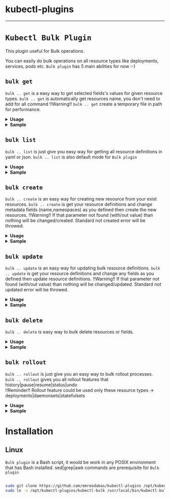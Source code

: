 
# kubectl-plugins
---
# `Kubectl Bulk Plugin`

This plugin useful for Bulk operations.

You can easily do bulk operations on all resource types like deployments, services, pods etc.
`Bulk plugin` has 5 main abilities for now :-)
 
  ##   **`bulk get`**  
 `bulk .. get` is a easy way to get selected fields's values for given resource types. 
 `bulk .. get` is automatically get resources name, you don't need to add for all command 
 !!Warning!! `bulk .. get` create a temporary file in path for performance.  
 
  <details>
  <summary><b>Usage</b></summary>
 <p>
  
  ``` 
   # get fields' values for given resource type
   kubectl bulk <resourceType> [<parameters>] get [<fields>]
  ``` 
   </p>
 </details> 
 <details>
   <summary><b>Sample</b></summary>
 <p>
  
   ``` 
 $ kubectl bulk hpa get minReplicas maxReplicas  
  minReplicas maxReplicas fields are getting
    name: podinfo
    maxReplicas: 10
    minReplicas: 2
    name: sample-metrics-app-hpa
    maxReplicas: 10
    minReplicas: 2
    
 $ kubectl bulk service get file json
 All definitions will be written in file.json
 
  ```
  </p>
 </details> 
 
 ##   **`bulk list`**  
`bulk .. list` is just give you easy way for getting all resource definitions in yaml or json.
`bulk .. list` is also default mode for `Bulk plugin`

 <details>
 <summary><b>Usage</b></summary>
<p>
 
 ``` 
  # list all resource definitions in yaml (default format) format 
  kubectl bulk <resourceType> [<parameters>]
  # list all resource definitions in json format  
  kubectl bulk <resourceType> [<parameters>] list json
  # list all resource definitions in to a file with json format  
  kubectl bulk <resourceType> [<parameters>] list filename json  
 ``` 
  </p>
</details> 
<details>
  <summary><b>Sample</b></summary>
<p>
 
  ``` 
$ kubectl bulk deploy -n test 
apiVersion: v1
items:
- apiVersion: extensions/v1beta1
  kind: Deployment
  name: sample-app
  ...
apiVersion: v1
items:
- apiVersion: extensions/v1beta1
  kind: Deployment
  name: another-sample-app
...
 
$ kubectl bulk service list file json
All definitions will be written in file.json

 ```
 </p>
</details> 

 ##   **`bulk create`**  
`bulk .. create` is an easy way for creating new resource from your exist resources.
`bulk .. create` is get your resource definitions and change metadata fields (name,namespaces) as you defined then create the new resources.
 !!Warning!! If that parameter not found (with/out value) than nothing will be changed/created. Standard not created error will be throwed.
  
 <details>
 <summary><b>Usage</b></summary>
<p>
 
 ``` 
# get all definitions and create resources with definitions that parameterName fields changed has oldValue with newValue
  kubectl bulk <resourceType>[<parameters>] create parameterName oldValue newValue
# get all definitions and create resources with definitions that parameterName fields removed and added with newValue
  kubectl bulk <resourceType>[<parameters>] create parameterName newValue  
 ``` 
  </p>
</details> 
<details>
  <summary><b>Sample</b></summary>
<p>
 
  ``` 
$ kubectl bulk deploy -n test create namespace test staging 
creating new resource with changing namespace: test to namespace: staging for all  deploy
deployment.extensions/sample-app created
deployment.extensions/another-sample-app created

$ kubectl bulk service create name service1 service2


 ```
 </p>
</details> 

 ##   **`bulk update`**  
`bulk .. update` is an easy way for updating bulk resource definitions.
`bulk .. update` is get your resource definitions and change any fields as you defined then update resource definitions.
 !!Warning!! If that parameter not found (with/out value) than nothing will be changed/updated. Standard not updated error will be throwed.

 <details>
 <summary><b>Usage</b></summary>
<p>
 
 ``` 
 # get all definitions and update resources with definitions that parameterName fields changed has oldValue with newValue
  kubectl bulk <resourceType>[<parameters>] update parameterName oldValue newValue
# get all definitions and update resources with definitions that parameterName fields removed and added with newValue
  kubectl bulk <resourceType>[<parameters>] update parameterName newValue  
 ``` 
  </p>
</details> 
<details>
  <summary><b>Sample</b></summary>
<p>
 
  ``` 
# Update all deploys image value in test namespace which image version was v1   
$ kubectl bulk deploy -n test update image v1 v2 
updating resource with changing image: v1 to image: v2 for all  deploy -n test
deployment.extensions/deploy-1 replaced
deployment.extensions/deploy-2 replaced
deployment.extensions/deploy-3 replaced
...
# Update all deploys image value in test namespace with v4
$ kubectl bulk deploy -n test update image v4 
updating resource with image: v5 for all  deploy 
deployment.extensions/deploy-1 replaced
deployment.extensions/deploy-2 replaced
deployment.extensions/deploy-3 replaced

 ```
 </p>
</details> 

 ##   **`bulk delete`**  
`bulk .. delete` is easy way to bulk delete resources or fields.

 <details>
 <summary><b>Usage</b></summary>
<p>
 
 ``` 
  # delete resources that in requested resource types 
  kubectl bulk <resourceType> [<parameters>] delete
  # delete fields of resources that in requested resource types  
  kubectl bulk <resourceType> [<parameters>] delete <fields>
  
 ``` 
  </p>
</details> 
<details>
  <summary><b>Sample</b></summary>
<p>
 
  ``` 
$ kubectl bulk service -n test delete
 service/svc-1 deleted
 service/svc-2 deleted
 ...
$ kubectl bulk deploy delete label1
deployment.extensions/deploy-1 replaced
deployment.extensions/deploy-2 replaced

 ```
 </p>
</details> 

 ##   **`bulk rollout`**  
`bulk .. rollout` is just give you an easy way to bulk rollout processes.   
`bulk .. rollout` gives you all rollout features that history|pause|resume|status|undo    
!!Reminder!! Rollout feature could be used only these resource types -> deployments|daemonsets|statefulsets

 <details>
 <summary><b>Usage</b></summary>
<p>
 
 ``` 
  # do rollout for all resources that requested 
  kubectl bulk <resourceType> [<parameters>] rollout history|pause|resume|status|undo <rollout parameters>
 ``` 
  </p>
</details> 
<details>
  <summary><b>Sample</b></summary>
<p>
 
  ``` 
$ kubectl bulk deploy -n test rollout undo
 'deploy's are being rollout undo
 deployment.extensions/deploy-1
deployment.extensions/deploy-2
$  kubectl bulk deploy -n test rollout history
deployment.extensions/deploy-1 
REVISION  CHANGE-CAUSE
1         <none>

deployment.extensions/deploy-2 
REVISION  CHANGE-CAUSE
1         <none>
2         <none>

 ```
 </p>
</details> 
 

# Installation 


## Linux

 `Bulk plugin` is a Bash script, it would be work in any POSIX environment that has Bash installed. 
 sed|grep|awk commands are prerequisite for `Bulk plugin`

``` bash

sudo git clone https://github.com/emreodabas/kubectl-plugins /opt/kubectl-plugins
sudo ln -s /opt/kubectl-plugins/kubectl-bulk /usr/local/bin/kubectl-bulk

```
